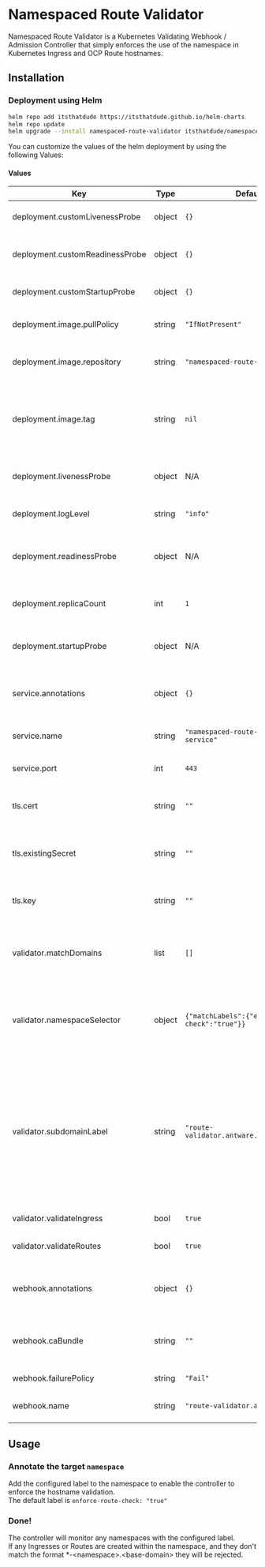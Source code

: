 # Namespaced Route Validator

Namespaced Route Validator is a Kubernetes Validating Webhook / Admission Controller that simply enforces the use of the namespace in Kubernetes Ingress and OCP Route hostnames.

## Installation

### Deployment using Helm

```bash
helm repo add itsthatdude https://itsthatdude.github.io/helm-charts
helm repo update
helm upgrade --install namespaced-route-validator itsthatdude/namespaced-route-validator
```
You can customize the values of the helm deployment by using the following Values:

#### Values

| Key | Type | Default | Description |
|-----|------|---------|-------------|
| deployment.customLivenessProbe | object | `{}` | Specify a custom liveness probe |
| deployment.customReadinessProbe | object | `{}` | Specify a custom readiness probe |
| deployment.customStartupProbe | object | `{}` | Specify a custom startup probe |
| deployment.image.pullPolicy | string | `"IfNotPresent"` | Specify the image pull policy |
| deployment.image.repository | string | `"namespaced-route-validator"` | Specify the repo/image name to pull the image from |
| deployment.image.tag | string | `nil` | Specify the image tag to pull, if blank will pull the version from the chart's AppVersion |
| deployment.livenessProbe | object | N/A | Override the settings for the default liveness probe |
| deployment.logLevel | string | `"info"` | Specify the log level of the controller |
| deployment.readinessProbe | object | N/A | Override the settings for the default readiness probe |
| deployment.replicaCount | int | `1` | Specify the replica count for the deployment |
| deployment.startupProbe | object | N/A | Override the settings for the default startup probe |
| service.annotations | object | `{}` | Specify any additional annotations to add to the service |
| service.name | string | `"namespaced-route-validator-service"` | Specify the name of the service |
| service.port | int | `443` | Specify the port of the service |
| tls.cert | string | `""` | Specify a PEM encoded cert to secure the controller |
| tls.existingSecret | string | `""` | If set, this existing secret will be used to secure the controller |
| tls.key | string | `""` | Specify a PEM encoded key to secure the controller |
| validator.matchDomains | list | `[]` | This specifies which base domains the admission controller applies to |
| validator.namespaceSelector | object | `{"matchLabels":{"enforce-route-check":"true"}}` | This specifies the namespace selector the admission controller applies to |
| validator.subdomainLabel | string | `"route-validator.antware.xyz/subdomain"` | This specifies which label on the namespace to use as the required subdomain.<br /> If a blank string is provided, the validator will use the namespace as the required subdomain. |
| validator.validateIngress | bool | `true` | Validate Ingress objects |
| validator.validateRoutes | bool | `true` | Validate OpenShift/OKD Route objects |
| webhook.annotations | object | `{}` | Specify any additional annotations to add to the webhook |
| webhook.caBundle | string | `""` | Specify the CA Bundle that signs the controller's certificate |
| webhook.failurePolicy | string | `"Fail"` | Specify the failure policy |
| webhook.name | string | `"route-validator.antware.xyz"` | Specify the name of the Webhook |

## Usage

### Annotate the target `namespace`
Add the configured label to the namespace to enable the controller to enforce the hostname validation.  
The default label is `enforce-route-check: "true"`

### Done!
The controller will monitor any namespaces with the configured label.  
If any Ingresses or Routes are created within the namespace, and they don't match the format *-\<namespace\>.\<base-domain\> they will be rejected.